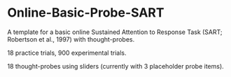 # Online-Basic-Probe-SART
<p>A template for a basic online Sustained Attention to Response Task (SART; Robertson et al., 1997) with thought-probes.</p>
<p>18 practice trials, 900 experimental trials.</p>
<p>18 thought-probes using sliders (currently with 3 placeholder probe items).</p>
